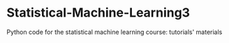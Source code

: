 # Statistical-Machine-Learning3
Python code for the statistical machine learning course: tutorials' materials
